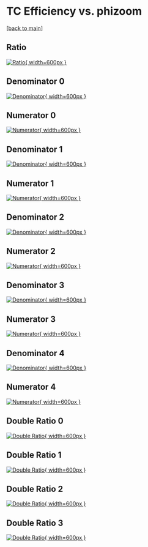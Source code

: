 # TC Efficiency vs. phizoom

[[back to main](./)]



## Ratio

[![Ratio](../mtv/var/TC_base_13_1_eff_phizoom.png){ width=600px }](../mtv/var/TC_base_13_1_eff_phizoom.pdf)

## Denominator 0

[![Denominator](../mtv/den/TC_base_13_1_eff_phizoom_den0.png){ width=600px }](../mtv/den/TC_base_13_1_eff_phizoom_den0.pdf)

## Numerator 0

[![Numerator](../mtv/num/TC_base_13_1_eff_phizoom_num0.png){ width=600px }](../mtv/num/TC_base_13_1_eff_phizoom_num0.pdf)

## Denominator 1

[![Denominator](../mtv/den/TC_base_13_1_eff_phizoom_den1.png){ width=600px }](../mtv/den/TC_base_13_1_eff_phizoom_den1.pdf)

## Numerator 1

[![Numerator](../mtv/num/TC_base_13_1_eff_phizoom_num1.png){ width=600px }](../mtv/num/TC_base_13_1_eff_phizoom_num1.pdf)

## Denominator 2

[![Denominator](../mtv/den/TC_base_13_1_eff_phizoom_den2.png){ width=600px }](../mtv/den/TC_base_13_1_eff_phizoom_den2.pdf)

## Numerator 2

[![Numerator](../mtv/num/TC_base_13_1_eff_phizoom_num2.png){ width=600px }](../mtv/num/TC_base_13_1_eff_phizoom_num2.pdf)

## Denominator 3

[![Denominator](../mtv/den/TC_base_13_1_eff_phizoom_den3.png){ width=600px }](../mtv/den/TC_base_13_1_eff_phizoom_den3.pdf)

## Numerator 3

[![Numerator](../mtv/num/TC_base_13_1_eff_phizoom_num3.png){ width=600px }](../mtv/num/TC_base_13_1_eff_phizoom_num3.pdf)

## Denominator 4

[![Denominator](../mtv/den/TC_base_13_1_eff_phizoom_den4.png){ width=600px }](../mtv/den/TC_base_13_1_eff_phizoom_den4.pdf)

## Numerator 4

[![Numerator](../mtv/num/TC_base_13_1_eff_phizoom_num4.png){ width=600px }](../mtv/num/TC_base_13_1_eff_phizoom_num4.pdf)

## Double Ratio 0

[![Double Ratio](../mtv/ratio/TC_base_13_1_eff_phizoom_ratio0.png){ width=600px }](../mtv/ratio/TC_base_13_1_eff_phizoom_ratio0.pdf)

## Double Ratio 1

[![Double Ratio](../mtv/ratio/TC_base_13_1_eff_phizoom_ratio1.png){ width=600px }](../mtv/ratio/TC_base_13_1_eff_phizoom_ratio1.pdf)

## Double Ratio 2

[![Double Ratio](../mtv/ratio/TC_base_13_1_eff_phizoom_ratio2.png){ width=600px }](../mtv/ratio/TC_base_13_1_eff_phizoom_ratio2.pdf)

## Double Ratio 3

[![Double Ratio](../mtv/ratio/TC_base_13_1_eff_phizoom_ratio3.png){ width=600px }](../mtv/ratio/TC_base_13_1_eff_phizoom_ratio3.pdf)

